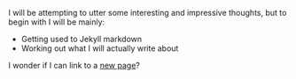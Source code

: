 I will be attempting to utter some interesting and impressive thoughts, but to begin with I will be mainly:

- Getting used to Jekyll markdown
- Working out what I will actually write about

I wonder if I can link to a [new page](page2.md)?
